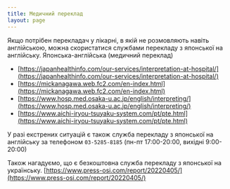 ```yaml
---
title: Медичний переклад
layout: page
---
```


Якщо потрібен перекладач у лікарні, в якій не розмовляють навіть англійською, можна скористатися службами перекладу з японської на англійську.
Японська-англійська (медичний переклад)

- [https://japanhealthinfo.com/our-services/interpretation-at-hospital/](https://japanhealthinfo.com/our-services/interpretation-at-hospital/)
- [https://mickanagawa.web.fc2.com/en-index.html](https://mickanagawa.web.fc2.com/en-index.html)
- [https://www.hosp.med.osaka-u.ac.jp/english/interpreting/](https://www.hosp.med.osaka-u.ac.jp/english/interpreting/)
- [https://www.aichi-iryou-tsuyaku-system.com/pt/pte.html](https://www.aichi-iryou-tsuyaku-system.com/pt/pte.html)

У разі екстрених ситуацій є також служба перекладу з японської на англійську за телефоном `03-5285-8185` (пн-пт 17:00-20:00, вихідні 9:00-20:00)

Також нагадуємо, що є безкоштовна служба перекладу з японської на українську.  [https://www.press-osi.com/report/20220405/](https://www.press-osi.com/report/20220405/)

